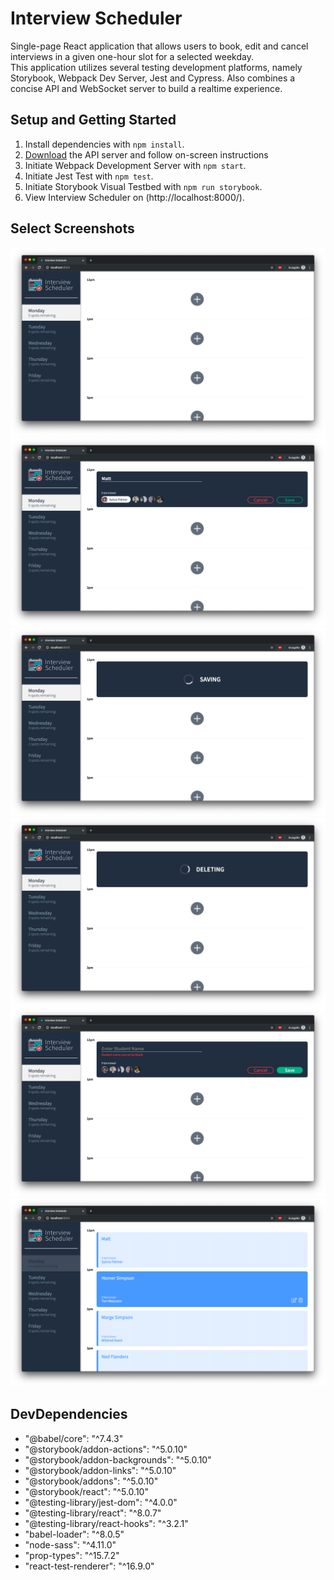 # Interview Scheduler
Single-page React application that allows users to book, edit and cancel interviews in a given one-hour slot for a selected weekday. <br>
This application utilizes several testing development platforms, namely Storybook, Webpack Dev Server, Jest and Cypress. Also combines a concise API and WebSocket server to build a realtime experience.

## Setup and Getting Started

1. Install dependencies with `npm install`.
2. [Download](https://github.com/mwong01/scheduler-api) the API server and follow on-screen instructions
3. Initiate Webpack Development Server with `npm start`.
4. Initiate Jest Test with `npm test`.
5. Initiate Storybook Visual Testbed with `npm run storybook`.
6. View Interview Scheduler on (http://localhost:8000/).

## Select Screenshots
!["Nothing on Monday!"](https://github.com/mwong01/scheduler/blob/master/docs/scheduler-empty-schedule.png)
!["Create an interview"](https://github.com/mwong01/scheduler/blob/master/docs/scheduler-create-interview.png)
!["Saving an interview"](https://github.com/mwong01/scheduler/blob/master/docs/scheduler-saving-interview.png)
!["Deleting an interview"](https://github.com/mwong01/scheduler/blob/master/docs/scheduler-delete-interview.png)
!["Interviewee name required!"](https://github.com/mwong01/scheduler/blob/master/docs/scheduler-name-required.png)
!["Jam-packed Monday schedule!"](https://github.com/mwong01/scheduler/blob/master/docs/scheduler-full-monday.png)

## DevDependencies
- "@babel/core": "^7.4.3"
- "@storybook/addon-actions": "^5.0.10"
- "@storybook/addon-backgrounds": "^5.0.10"
- "@storybook/addon-links": "^5.0.10"
- "@storybook/addons": "^5.0.10"
- "@storybook/react": "^5.0.10"
- "@testing-library/jest-dom": "^4.0.0"
- "@testing-library/react": "^8.0.7"
- "@testing-library/react-hooks": "^3.2.1"
- "babel-loader": "^8.0.5"
- "node-sass": "^4.11.0"
- "prop-types": "^15.7.2"
- "react-test-renderer": "^16.9.0"
